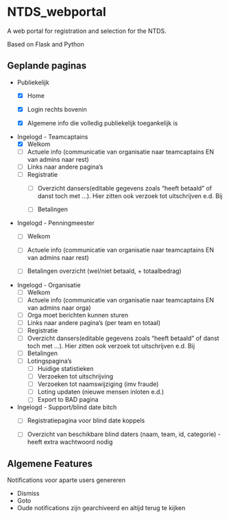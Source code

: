 # NTDS_webportal
A web portal for registration and selection for the NTDS.

Based on Flask and Python





## Geplande paginas
- Publiekelijk
  - [x] Home
  - [x] Login rechts bovenin
  - [x] Algemene info die volledig publiekelijk toegankelijk is


- Ingelogd - Teamcaptains
  - [x] Welkom
  - [ ] Actuele info (communicatie van organisatie naar teamcaptains EN van admins naar rest)
  - [ ] Links naar andere pagina’s
  - [ ] Registratie
    - [ ] Overzicht dansers(editable gegevens zoals “heeft betaald” of danst toch met …). Hier zitten ook verzoek tot uitschrijven e.d. Bij
    - [ ] Betalingen


- Ingelogd - Penningmeester
  - [ ] Welkom
  - [ ] Actuele info (communicatie van organisatie naar teamcaptains EN van admins naar rest)
  - [ ] Betalingen overzicht (wel/niet betaald, + totaalbedrag)


- Ingelogd - Organisatie
  - [ ] Welkom
  - [ ] Actuele info (communicatie van organisatie naar teamcaptains EN van admins naar orga)
  - [ ] Orga moet berichten kunnen sturen
  - [ ] Links naar andere pagina’s (per team en totaal)
  - [ ] Registratie
  - [ ] Overzicht dansers(editable gegevens zoals “heeft betaald” of danst toch met …). Hier zitten ook verzoek tot uitschrijven e.d. Bij
  - [ ] Betalingen
  - [ ] Lotingspagina’s
    - [ ] Huidige statistieken
    - [ ] Verzoeken tot uitschrijving
    - [ ] Verzoeken tot naamswijziging (imv fraude)
    - [ ] Loting updaten (nieuwe mensen inloten e.d.)
    - [ ] Export to BAD pagina

- Ingelogd - Support/blind date bitch
  - [ ] Registratiepagina voor blind date koppels
  - [ ] Overzicht van beschikbare blind daters (naam, team, id, categorie) - heeft extra wachtwoord nodig


## Algemene Features
Notifications voor aparte users genereren
 - Dismiss
 - Goto
 - Oude notifications zijn gearchiveerd en altijd terug te kijken
